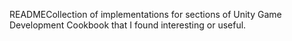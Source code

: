 READMECollection of implementations for sections of Unity Game Development Cookbook that I found interesting or useful.